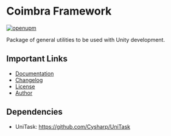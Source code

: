 # Coimbra Framework

[![openupm](https://img.shields.io/npm/v/com.coimbrastudios.core?label=openupm&registry_uri=https://package.openupm.com)](https://openupm.com/packages/com.coimbrastudios.core/)

Package of general utilities to be used with Unity development.

## Important Links

- [Documentation](Documentation~/Index.md)
- [Changelog](CHANGELOG.md)
- [License](LICENSE.md)
- [Author](https://www.linkedin.com/in/brunocoimbrar/)

## Dependencies

- UniTask: https://github.com/Cysharp/UniTask
